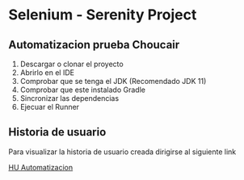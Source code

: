 # Selenium - Serenity Project
## Automatizacion prueba Choucair

1. Descargar o clonar el proyecto 
2. Abrirlo en el IDE 
3. Comprobar que se tenga el JDK (Recomendado JDK 11) 
4. Comprobar que este instalado Gradle
5. Sincronizar las dependencias 
6. Ejecuar el Runner


## Historia de usuario 

Para visualizar la historia de usuario creada dirigirse al siguiente link 

[HU Automatizacion](https://docs.google.com/spreadsheets/d/1I-uYSI0YL3yhfhPDwE7eBaSsgz0iPNMLhLd8yCGCYhU/edit?usp=sharing)
              
